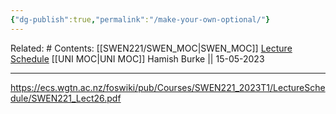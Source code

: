 ```yaml
---
{"dg-publish":true,"permalink":"/make-your-own-optional/"}
---
```


Related: #
Contents: [[SWEN221/SWEN_MOC\|SWEN_MOC]]
[Lecture Schedule](https://ecs.wgtn.ac.nz/Courses/SWEN221_2023T1/LectureSchedule)
[[UNI MOC\|UNI MOC]]
Hamish Burke || 15-05-2023
***

https://ecs.wgtn.ac.nz/foswiki/pub/Courses/SWEN221_2023T1/LectureSchedule/SWEN221_Lect26.pdf
